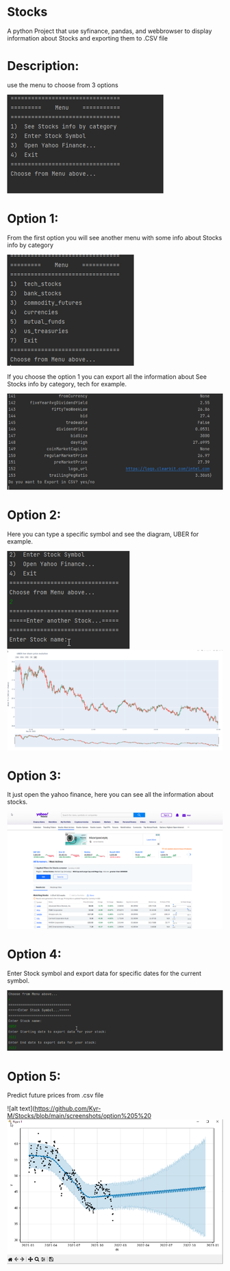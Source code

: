 # Stocks
A python Project that use syfinance, pandas, and webbrowser to display information about Stocks and exporting them to .CSV file

# Description:
use the menu to choose from 3 options

![alt text](https://github.com/Kyr-M/Stocks/blob/main/screenshots/menu%20option%201.png)


# Option 1:
From the first option you will see another menu with some info about Stocks info by category

![alt text](https://github.com/Kyr-M/Stocks/blob/main/screenshots/menu%20option%202.png)

If you choose the option 1 you can export all the information about See Stocks info by category, tech for example.

![alt text](https://github.com/Kyr-M/Stocks/blob/main/screenshots/menu%20option%203.png)

# Option 2:
Here you can type a specific symbol and see the diagram, UBER for example.

![alt text](https://github.com/Kyr-M/Stocks/blob/main/screenshots/menu%20option%204.png)
![alt text](https://github.com/Kyr-M/Stocks/blob/main/screenshots/menu%20option%205.png)

# Option 3:
It just open the yahoo finance, here you can see all the information about stocks.

![alt text](https://github.com/Kyr-M/Stocks/blob/main/screenshots/menu%20option%206.png)

# Option 4:
Enter Stock symbol and export data for specific dates for the current symbol.

![alt text](https://github.com/Kyr-M/Stocks/blob/main/screenshots/option%204%20from%20menu.png)

# Option 5:
Predict future prices from .csv file 

![alt text](https://github.com/Kyr-M/Stocks/blob/main/screenshots/option%205%20
![alt text](https://github.com/Kyr-M/Stocks/blob/main/screenshots/option%206%20from%20menu.png)
